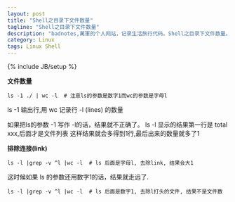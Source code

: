 ```yaml
---
layout: post
title: "Shell之目录下文件数量"
tagline: "Shell之目录下文件数量"
description: "badnotes,萬軍的个人网站，记录生活旅行代码。Shell之目录下文件数量。"
category: Linux
tags: Linux Shell
---
```

{% include JB/setup %}


**文件数量**

    ls -1 ./ | wc -l  # 注意ls的参数是数字1而wc的参数是字母l

ls -1 输出行,用 wc 记录行 -l (lines) 的数量

如果把ls的参数 -1 写作 -l的话，结果就不正确了。 
ls -l 显示的结果第一行是 total xxx,后面才是文件列表
这样结果就会多得到1行,最后出来的数量就多了1


**排除连接(link)**

    ls -l |grep -v ^l |wc -l  # ls 后面是字母l, 去除link, 结果会大1
    
这时候如果 ls 的参数还用数字1的话，结果就走远了.

    ls -l |grep -v ^l |wc -l  # ls 后面是数字1, 去除l打头的文件, 结果不是文件数


